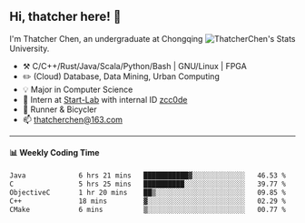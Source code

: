 ## Hi, thatcher here! :wave:

<img align="right" src="https://github-readme-stats.vercel.app/api?username=thatcherchen&title_color=333&text_color=777" alt="ThatcherChen's Stats" >

I'm Thatcher Chen, an undergraduate at Chongqing University.

- :hammer_and_pick:  C/C++/Rust/Java/Scala/Python/Bash | GNU/Linux | FPGA
- :pencil2:  (Cloud) Database, Data Mining, Urban Computing
- :bulb:   Major in Computer Science
- :telescope:  Intern at [Start-Lab](https://github.com/Spatio-Temporal-Lab) with internal ID [zcc0de](https://github.com/zcc0de)
- :seedling:  Runner & Bicycler
- :mailbox: thatcherchen@163.com

---

#### :bar_chart: Weekly Coding Time

<!--START_SECTION:waka-->

```txt
Java             6 hrs 21 mins   ███████████▓░░░░░░░░░░░░░   46.53 %
C                5 hrs 25 mins   ██████████░░░░░░░░░░░░░░░   39.77 %
ObjectiveC       1 hr 20 mins    ██▒░░░░░░░░░░░░░░░░░░░░░░   09.85 %
C++              18 mins         ▓░░░░░░░░░░░░░░░░░░░░░░░░   02.29 %
CMake            6 mins          ▒░░░░░░░░░░░░░░░░░░░░░░░░   00.77 %
```

<!--END_SECTION:waka-->
